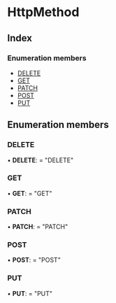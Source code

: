 # HttpMethod

## Index

### Enumeration members

* [DELETE](httpmethod.md#delete)
* [GET](httpmethod.md#get)
* [PATCH](httpmethod.md#patch)
* [POST](httpmethod.md#post)
* [PUT](httpmethod.md#put)

## Enumeration members

### DELETE

• **DELETE**: = "DELETE"

### GET

• **GET**: = "GET"

### PATCH

• **PATCH**: = "PATCH"

### POST

• **POST**: = "POST"

### PUT

• **PUT**: = "PUT"

